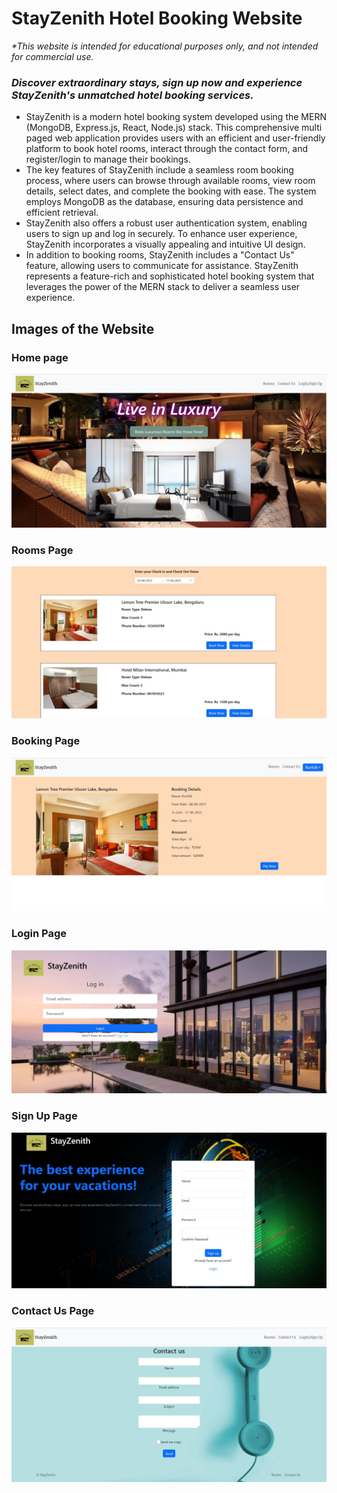 # StayZenith Hotel Booking Website

_*This website is intended for educational purposes only, and not intended for commercial use._

### _Discover extraordinary stays, sign up now and experience StayZenith's unmatched hotel booking services._

+ StayZenith is a modern hotel booking system developed using the MERN (MongoDB, Express.js, React, Node.js) stack. This comprehensive multi paged web application provides users with an efficient and user-friendly platform to book hotel rooms, interact through the contact form, and register/login to manage their bookings.
+ The key features of StayZenith include a seamless room booking process, where users can browse through available rooms, view room details, select dates, and complete the booking with ease. The system employs MongoDB as the database, ensuring data persistence and efficient retrieval.
+ StayZenith also offers a robust user authentication system, enabling users to sign up and log in securely.  To enhance user experience, StayZenith incorporates a visually appealing and intuitive UI design. 
+ In addition to booking rooms, StayZenith includes a "Contact Us" feature, allowing users to communicate for assistance. StayZenith represents a feature-rich and sophisticated hotel booking system that leverages the power of the MERN stack to deliver a seamless user experience. 

## Images of the Website
### Home page
![StayZenith Home Page Image](/websiteimages/homepage.jpg)

### Rooms Page
![StayZenith Rooms Page Image](/websiteimages/roomspage.jpg)

### Booking Page
![StayZenith Booking Page Image](/websiteimages/bookingpage.jpg)

### Login Page
![StayZenith Login Page Image](/websiteimages/loginpage.jpg)

### Sign Up Page
![StayZenith Sign Up Page Image](/websiteimages/signuppage.jpg)

### Contact Us Page
![StayZenith Contact Us Page Image](/websiteimages/contactuspage.jpg)
